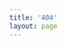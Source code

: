 ```yaml
---
title: '404'
layout: page
---
```

<script type="text/javascript" src="http://www.qq.com/404/search_children.js" charset="utf-8" homePageUrl="http://lovechina.xyz/l" homePageName="回到我的主页"></script>
<script type="text/javascript">
var posts =
{
{% for post in site.posts %} {% if post.thread %}
"{{ post.thread }}" : "{{ post.url }}",{% endif %}{% endfor %}
};

var path = location.pathname;
if(path.charAt(path.length - 1) == '/') path = path.substring(0, path.length - 1);
var name = path.substring(path.lastIndexOf('/') + 1);
var url = posts[name];
if (url)
{
	document.write("您访问的文章已经转移到新网址，正在为您转跳到 <a href=" + url + ">" + url + "</a>");
	location.href = url;
}
else
{
	document.write("文章或附件未找到，请转到 <a href='/categories'>分类</a> 或返回 <a href='/'>首页</a>。如有问题请联系 <a href='mailto:{{ site.email }}'>{{ site.email }}</a><iframe scrolling='no' frameborder='0' src='http://lovechina.xyz/404/' width='640' height='462' style='display:block;'></iframe>");
}
</script>
